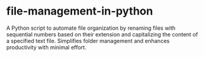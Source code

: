 # file-management-in-python
A Python script to automate file organization by renaming files with sequential numbers based on their extension and capitalizing the content of a specified text file. Simplifies folder management and enhances productivity with minimal effort.
